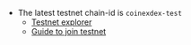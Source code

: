 
- The latest testnet chain-id is `coinexdex-test`
  - [Testnet explorer](https://testnet.coinex.org/)
  - [Guide to join testnet](https://github.com/coinexchain/testnets/tree/master/coinexdex-test/testnet-guide.md)

